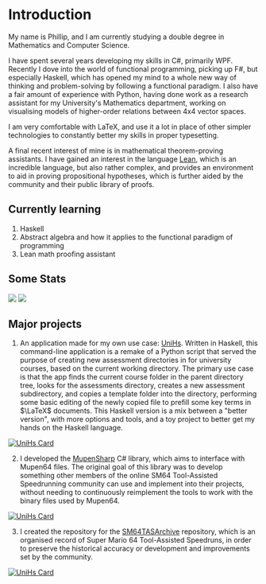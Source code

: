 # Introduction

My name is Phillip, and I am currently studying a double degree in Mathematics and Computer Science. 

I have spent several years developing my skills in C#, primarily WPF.
Recently I dove into the world of functional programming, picking up F#, but especially Haskell, which has opened my mind to a whole new way of thinking and problem-solving by following a functional paradigm.
I also have a fair amount of experience with Python, having done work as a research assistant for my University's Mathematics department, working on visualising models of higher-order relations between 4x4 vector spaces.

I am very comfortable with LaTeX, and use it a lot in place of other simpler technologies to constantly better my skills in proper typesetting.

A final recent interest of mine is in mathematical theorem-proving assistants. I have gained an interest in the language [Lean](https://leanprover.github.io), which is an incredible language, but also rather complex, and provides an environment to aid in proving propositional hypotheses, which is further aided by the community and their public library of proofs.

## Currently learning

1. Haskell
2. Abstract algebra and how it applies to the functional paradigm of programming
3. Lean math proofing assistant

## Some Stats

<img src="https://github-readme-stats.vercel.app/api?username=timetravelpenguin&count_private=true&&show_icons=true&theme=tokyonight"/>

<img src="https://github-readme-stats.vercel.app/api/top-langs/?username=timetravelpenguin&theme=tokyonight&langs_count=10&hide=html,javascript,css,scss,shell,dockerfile,ruby,c,batchfile"/>

## Major projects

1. An application made for my own use case: [UniHs](https://github.com/TimeTravelPenguin/UniHs). Written in Haskell, this command-line application is a remake of a Python script that served the purpose of creating new assessment directories in for university courses, based on the current working directory. The primary use case is that the app finds the current course folder in the parent directory tree, looks for the assessments directory, creates a new assessment subdirectory, and copies a template folder into the directory, performing some basic editing of the newly copied file to prefill some key terms in $\LaTeX$ documents. This Haskell version is a mix between a "better version", with more options and tools, and a toy project to better get my hands on the Haskell language.

[![UniHs Card](https://github-readme-stats.vercel.app/api/pin/?username=TimeTravelPenguin&repo=UniHs&theme=tokyonight)](https://github.com/TimeTravelPenguin/UniHs)

2. I developed the [MupenSharp](https://github.com/TimeTravelPenguin/MupenSharp) C# library, which aims to interface with Mupen64 files. The original goal of this library was to develop something other members of the online SM64 Tool-Assisted Speedrunning community can use and implement into their projects, without needing to continuously reimplement the tools to work with the binary files used by Mupen64.

[![UniHs Card](https://github-readme-stats.vercel.app/api/pin/?username=TimeTravelPenguin&repo=MupenSharp&theme=tokyonight)](https://github.com/TimeTravelPenguin/MupenSharp)

3. I created the repository for the [SM64TASArchive](https://github.com/TimeTravelPenguin/SM64TASArchive) repository, which is an organised record of Super Mario 64 Tool-Assisted Speedruns, in order to preserve the historical accuracy or development and improvements set by the community.

[![UniHs Card](https://github-readme-stats.vercel.app/api/pin/?username=TimeTravelPenguin&repo=SM64TASArchive&theme=tokyonight)](https://github.com/TimeTravelPenguin/SM64TASArchive)
